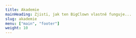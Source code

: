 ```yaml
---
title: Akademie
mainHeading: Zjisti, jak ten BigClown vlastně funguje...
slug: akademie
menu: ["main", "footer"]
weight: 10
---
```


